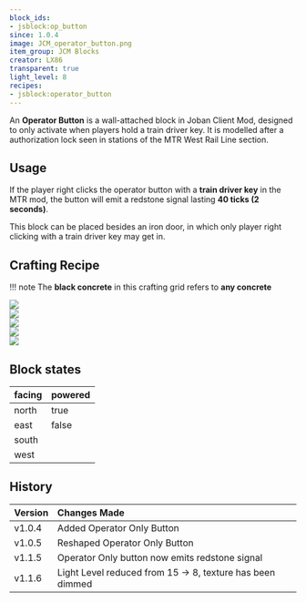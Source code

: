 ```yaml
---
block_ids:
- jsblock:op_button
since: 1.0.4
image: JCM_operator_button.png
item_group: JCM Blocks
creator: LX86
transparent: true
light_level: 8
recipes:
- jsblock:operator_button
---
```


An **Operator Button** is a wall-attached block in Joban Client Mod, designed to only activate when players hold a train driver key. It is modelled after a authorization lock seen in stations of the MTR West Rail Line section.

## Usage
If the player right clicks the operator button with a **train driver key** in the MTR mod, the button will emit a redstone signal lasting **40 ticks (2 seconds)**.

This block can be placed besides an iron door, in which only player right clicking with a train driver key may get in.

## Crafting Recipe
!!! note
    The **black concrete** in this crafting grid refers to **any concrete**

<div class="crafting">
    <div class="crafting-table">
        <!-- row 1 -->
        <div><img src="../crafting/Minecraft_Black_concrete.png"></div>
        <div><img src="../crafting/Minecraft_Black_concrete.png"></div>
        <div></div>
        <!-- row 2 -->
        <div><img src="../crafting/Minecraft_Redstone.png"></div>
        <div><img src="../crafting/Minecraft_Redstone.png"></div>
        <div></div>
        <!-- row 3 -->
        <div></div>
        <div></div>
        <div></div>
    </div>
    <div class="crafting-arrow"></div>
    <div class="crafting-result" data-count="6">
        <img src="../crafting/JCM_Item_Operator_button.png">
    </div>
</div>

## Block states
| facing | powered |
|:-------|:--------|
| north  | true    |
| east   | false   |
| south  |         |
| west   |         |

## History
| Version | Changes Made                                              |
|:--------|:----------------------------------------------------------|
| v1.0.4  | Added Operator Only Button                                |
| v1.0.5  | Reshaped Operator Only Button                             |
| v1.1.5  | Operator Only button now emits redstone signal            |
| v1.1.6  | Light Level reduced from 15 -> 8, texture has been dimmed |